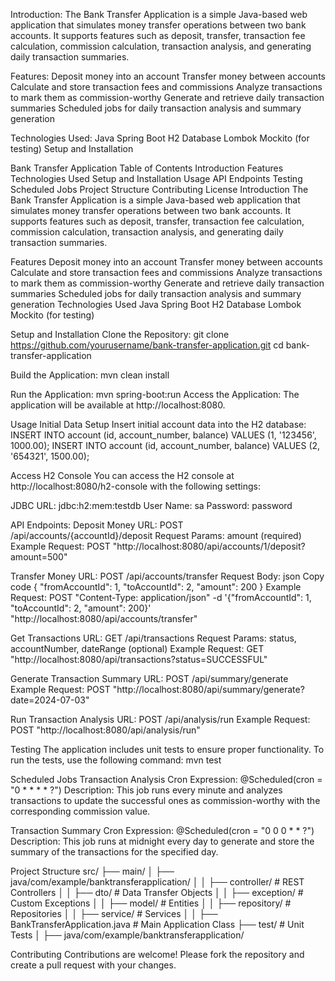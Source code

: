 Introduction:
The Bank Transfer Application is a simple Java-based web application that simulates money transfer operations between two bank accounts. It supports features such as deposit, transfer, transaction fee calculation, commission calculation, transaction analysis, and generating daily transaction summaries.

Features:
Deposit money into an account
Transfer money between accounts
Calculate and store transaction fees and commissions
Analyze transactions to mark them as commission-worthy
Generate and retrieve daily transaction summaries
Scheduled jobs for daily transaction analysis and summary generation

Technologies Used:
Java
Spring Boot
H2 Database
Lombok
Mockito (for testing)
Setup and Installation


Bank Transfer Application
Table of Contents
Introduction
Features
Technologies Used
Setup and Installation
Usage
API Endpoints
Testing
Scheduled Jobs
Project Structure
Contributing
License
Introduction
The Bank Transfer Application is a simple Java-based web application that simulates money transfer operations between two bank accounts. It supports features such as deposit, transfer, transaction fee calculation, commission calculation, transaction analysis, and generating daily transaction summaries.

Features
Deposit money into an account
Transfer money between accounts
Calculate and store transaction fees and commissions
Analyze transactions to mark them as commission-worthy
Generate and retrieve daily transaction summaries
Scheduled jobs for daily transaction analysis and summary generation
Technologies Used
Java
Spring Boot
H2 Database
Lombok
Mockito (for testing)


Setup and Installation
Clone the Repository:
git clone https://github.com/yourusername/bank-transfer-application.git
cd bank-transfer-application


Build the Application:
mvn clean install

Run the Application:
mvn spring-boot:run
Access the Application:
The application will be available at http://localhost:8080.

Usage
Initial Data Setup
Insert initial account data into the H2 database:
INSERT INTO account (id, account_number, balance) VALUES (1, '123456', 1000.00);
INSERT INTO account (id, account_number, balance) VALUES (2, '654321', 1500.00);

Access H2 Console
You can access the H2 console at http://localhost:8080/h2-console with the following settings:

JDBC URL: jdbc:h2:mem:testdb
User Name: sa
Password: password

API Endpoints:
Deposit Money
URL: POST /api/accounts/{accountId}/deposit
Request Params: amount (required)
Example Request:
 POST "http://localhost:8080/api/accounts/1/deposit?amount=500"

Transfer Money
URL: POST /api/accounts/transfer
Request Body:
json
Copy code
{
    "fromAccountId": 1,
    "toAccountId": 2,
    "amount": 200
}
Example Request:
POST "Content-Type: application/json" -d '{"fromAccountId": 1, "toAccountId": 2, "amount": 200}' "http://localhost:8080/api/accounts/transfer"

Get Transactions
URL: GET /api/transactions
Request Params: status, accountNumber, dateRange (optional)
Example Request:
 GET "http://localhost:8080/api/transactions?status=SUCCESSFUL"

Generate Transaction Summary
URL: POST /api/summary/generate
Example Request:
POST "http://localhost:8080/api/summary/generate?date=2024-07-03"

Run Transaction Analysis
URL: POST /api/analysis/run
Example Request:
POST "http://localhost:8080/api/analysis/run"

Testing
The application includes unit tests to ensure proper functionality. To run the tests, use the following command:
mvn test

Scheduled Jobs
Transaction Analysis
Cron Expression: @Scheduled(cron = "0 * * * * ?")
Description: This job runs every minute and analyzes transactions to update the successful ones as commission-worthy with the corresponding commission value.

Transaction Summary
Cron Expression: @Scheduled(cron = "0 0 0 * * ?")
Description: This job runs at midnight every day to generate and store the summary of the transactions for the specified day.

Project Structure
src/
├── main/
│   ├── java/com/example/banktransferapplication/
│   │   ├── controller/        # REST Controllers
│   │   ├── dto/               # Data Transfer Objects
│   │   ├── exception/         # Custom Exceptions
│   │   ├── model/             # Entities
│   │   ├── repository/        # Repositories
│   │   ├── service/           # Services
│   │   ├── BankTransferApplication.java # Main Application Class
├── test/                      # Unit Tests
│   ├── java/com/example/banktransferapplication/

Contributing
Contributions are welcome! Please fork the repository and create a pull request with your changes.


